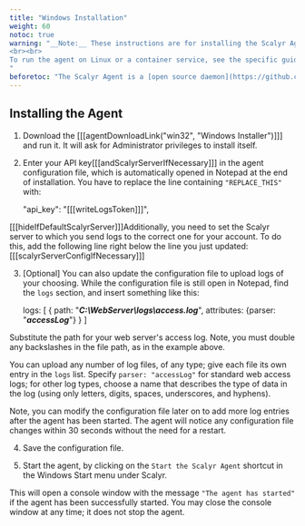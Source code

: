```yaml
---
title: "Windows Installation"
weight: 60
notoc: true
warning: "__Note:__ These instructions are for installing the Scalyr Agent directly on Windows.
<br><br>
To run the agent on Linux or a container service, see the specific guides to the left.
"
beforetoc: "The Scalyr Agent is a [open source daemon](https://github.com/scalyr/scalyr-agent-2) that uploads logs and system metrics to Scalyr."
---
```


## Installing the Agent


1.  Download the [[[agentDownloadLink("win32", "Windows Installer")]]]
and run it.  It will ask for Administrator privileges to install itself.

2.  Enter your API key[[[andScalyrServerIfNecessary]]] in the agent configuration file, which is automatically opened 
in Notepad at the end of installation.  You have to replace the line containing ``"REPLACE_THIS"``
with:

      "api_key": "[[[writeLogsToken]]]",

[[[hideIfDefaultScalyrServer]]]Additionally, you need to set the Scalyr server to which you send logs to the correct
one for your account.  To do this, add the following line right below the line you just updated:
[[[scalyrServerConfigIfNecessary]]]

3.  [Optional] You can also update the configuration file to upload logs of your choosing.  While the 
configuration file is still open in Notepad, find the ``logs`` section, and insert something like this:

    logs: [
      {
        path: "***C:\\WebServer\\logs\\access.log***",
        attributes: {parser: "***accessLog***"}
      }
    ]

Substitute the path for your web server's access log. Note, you must double any backslashes in the file path, as
in the example above.

You can upload any number of log files, of any
type; give each file its own entry in the ``logs`` list. Specify ``parser: "accessLog"`` for standard
web access logs; for other log types, choose a name that describes the type of data in the log (using
only letters, digits, spaces, underscores, and hyphens).

Note, you can modify the configuration file later on to add more log entries after the agent has been started.
The agent will notice any configuration file changes within 30 seconds without the need for a restart.

4. Save the configuration file.

5. Start the agent, by clicking on the ``Start the Scalyr Agent`` shortcut in the Windows Start menu under Scalyr.

This will open a console window with the message ``"The agent has started"`` if the agent has been
successfully started.  You may close the console window at any time; it does not stop the agent.
